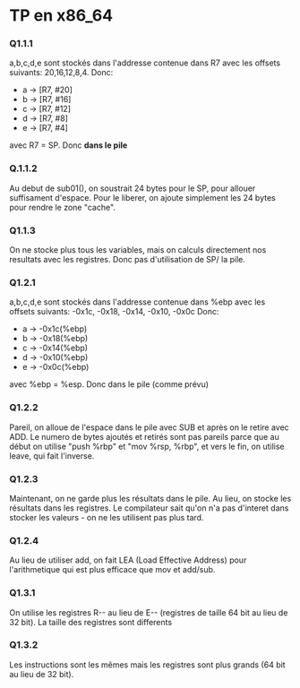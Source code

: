 # TP en x86_64

### Q1.1.1
a,b,c,d,e sont stockés dans l'addresse contenue dans R7 avec les offsets suivants: 20,16,12,8,4. Donc:
- a -> [R7, #20]
- b -> [R7, #16]
- c -> [R7, #12]
- d -> [R7, #8]
- e -> [R7, #4]

avec R7 = SP. Donc **dans le pile**

### Q.1.1.2
Au debut de sub01(), on soustrait 24 bytes pour le SP, pour allouer suffisament d'espace.
Pour le liberer, on ajoute simplement les 24 bytes pour rendre le zone "cache".

### Q1.1.3
On ne stocke plus tous les variables, mais on calculs directement nos resultats avec les registres. Donc pas d'utilisation de SP/ la pile.

### Q1.2.1
a,b,c,d,e sont stockés dans l'addresse contenue dans %ebp avec les offsets suivants: -0x1c, -0x18, -0x14, -0x10, -0x0c  Donc:
- a -> -0x1c(%ebp)
- b -> -0x18(%ebp)
- c -> -0x14(%ebp)
- d -> -0x10(%ebp)
- e -> -0x0c(%ebp)

avec %ebp = %esp. Donc dans le pile (comme prévu)

### Q1.2.2
Pareil, on alloue de l'espace dans le pile avec SUB et après on le retire avec ADD. Le numero de bytes ajoutés et retirés sont pas pareils parce que au début on utilise "push %rbp" et "mov %rsp, %rbp", et vers le fin, on utilise leave, qui fait l'inverse.

### Q1.2.3
Maintenant, on ne garde plus les résultats dans le pile. Au lieu, on stocke les résultats dans les registres. Le compilateur sait qu'on n'a pas d'interet dans stocker les valeurs - on ne les utilisent pas plus tard.

### Q1.2.4
Au lieu de utiliser add, on fait LEA  (Load Effective Address) pour l'arithmetique qui est plus efficace que mov et add/sub.

### Q1.3.1
On utilise les registres R-- au lieu de E-- (registres de taille 64 bit au lieu de 32 bit).
La taille des registres sont differents

### Q1.3.2
Les instructions sont les mêmes mais les registres sont plus grands (64 bit au lieu de 32 bit).


